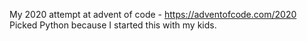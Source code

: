 My 2020 attempt at advent of code - https://adventofcode.com/2020
Picked Python because I started this with my kids.

